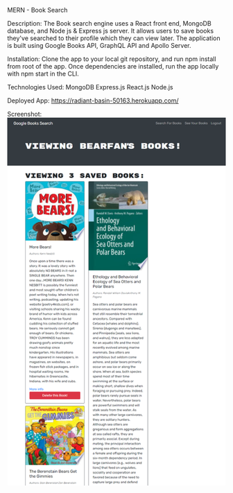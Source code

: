 MERN - Book Search

Description:
The Book search engine uses a React front end, MongoDB database, and Node js & Express js server. It allows users to save books they've searched to their profile which they can view later. The application is built using Google Books API, GraphQL API and Apollo Server.

Installation:
Clone the app to your local git repository, and run npm install from root of the app. Once dependencies are installed, run the app locally with npm start in the CLI.

Technologies Used: MongoDB
Express.js
React.js
Node.js

Deployed App: https://radiant-basin-50163.herokuapp.com/

Screenshot: ![Alt text](screenshot.png)
